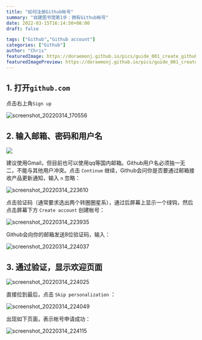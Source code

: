 ```yaml
---
title: "如何注册Github帐号"
summary: "自建图书馆第1步：拥有Github帐号"
date: 2022-03-15T16:14:50+08:00
draft: false

tags: ["Github","Github account"]
categories: ["Github"]
author: "Chris"
featuredImage: https://doraemonj.github.io/pics/guide_001_create_github_account.png
featuredImagePreview: https://doraemonj.github.io/pics/guide_001_create_github_account.png
---
```


## 1. 打开`github.com`

点击右上角`Sign up`

![screenshot_20220314_170556](https://doraemonj.github.io/pics/screenshot_20220314_221556.png)

## 2. 输入邮箱、密码和用户名

![](https://doraemonj.github.io/pics/screenshot_20220314_222525.png)

建议使用Gmail，但目前也可以使用qq等国内邮箱。Github用户名必须独一无二，不能与其他用户冲突。点击 `Continue` 继续，Github会问你是否要通过邮箱接收产品更新通知，输入 `n` 忽略：

![screenshot_20220314_223610](https://doraemonj.github.io/pics/screenshot_20220314_223610.png)

点击验证码（通常要求选出两个转圈圈星系），通过后屏幕上显示一个绿钩，然后点击屏幕下方 `Create account` 创建帐号：

![screenshot_20220314_223935](https://doraemonj.github.io/pics/screenshot_20220314_223935.png)

Github会向你的邮箱发送8位验证码，输入：

![screenshot_20220314_224037](https://doraemonj.github.io/pics/screenshot_20220314_224037.png)

## 3. 通过验证，显示欢迎页面

![screenshot_20220314_224025](https://doraemonj.github.io/pics/screenshot_20220314_224025.png)

直接拉到最后，点击  `Skip personalization` ：

![screenshot_20220314_224049](https://doraemonj.github.io/pics/screenshot_20220314_224049.png)

出现如下页面，表示帐号申请成功：

![screenshot_20220314_224115](https://doraemonj.github.io/pics/screenshot_20220314_224115.png)

